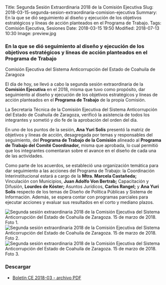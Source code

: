 Title: Segunda Sesión Extraordinaria 2018 de la Comisión Ejecutiva
Slug: 2018-03-15-segunda-sesion-extraordinaria-comision-ejecutiva
Summary: En la que se dió seguimiento al diseño y ejecución de los objetivos estratégicos y líneas de acción planteados en el Programa de Trabajo.
Tags: Comisión Ejecutiva, Sesiones
Date: 2018-03-15 19:50
Modified: 2018-07-13 10:30
Image: preview.jpg


### En la que se dió seguimiento al diseño y ejecución de los objetivos estratégicos y líneas de acción planteados en el Programa de Trabajo

Comisión Ejecutiva del Sistema Anticorrupción del Estado de Coahuila de Zaragoza

El día de hoy, se llevó a cabo la segunda sesión extraordinaria de la
**Comisión Ejecutiva** en el 2018, misma que tuvo como propósito, dar
seguimiento al diseño y ejecución de los objetivos estratégicos y
líneas de acción planteados en el **Programa de Trabajo** de la propia
Comisión.

La Secretaria Técnica de la Comisión Ejecutiva del Sistema
Anticorrupción del Estado de Coahuila de Zaragoza, verificó la
asistencia de todos los integrantes y sometió y dio fe de la aprobación
del orden del día.

En uno de los puntos de la sesión, **Ana Yuri Solís** presentó la
matriz de objetivos y líneas de acción, desagregada por temas y
responsables del seguimiento, del **Programa de Trabajo de la
Comisión** alineado al **Programa de Trabajo del Comité Coordinador,**
misma que aprobada, lo cual permitió que los integrantes comentaran
sobre el avance en el diseño de cada una de las actividades.

Como parte de los acuerdos, se estableció una organización temática
para dar seguimiento a las acciones del Programa de Trabajo: la
Coordinación Interinstitucional estará a cargo de la **Mtra. Marcela
Castañeda;** Vinculación con Municipios, **Juan Adolfo Von Bertrab;**
Capacitación y Difusión, **Lourdes de Kóster;** Asuntos Jurídicos,
**Carlos Rangel;** y **Ana Yuri Solís** respecto de los temas de Diseño
de Política Públicas y Sistema de Información. Además, se espera contar
con programas parciales para ejecutar acciones y evaluar sus resultados
en el corto y mediano plazos.

<img class="img-fluid" src="foto-01.jpg" alt="Segunda sesión extraordinaria 2018 de la Comisión Ejecutiva del Sistema Anticorrupción del Estado de Coahuila de Zaragoza. 15 de marzo de 2018. Foto 1.">

<img class="img-fluid" src="foto-02.jpg" alt="Segunda sesión extraordinaria 2018 de la Comisión Ejecutiva del Sistema Anticorrupción del Estado de Coahuila de Zaragoza. 15 de marzo de 2018. Foto 2.">

<img class="img-fluid" src="foto-03.jpg" alt="Segunda sesión extraordinaria 2018 de la Comisión Ejecutiva del Sistema Anticorrupción del Estado de Coahuila de Zaragoza. 15 de marzo de 2018. Foto 3.">

### Descargar

* [Boletín CE 2018-03 - archivo PDF](boletin-ce-2018-03.pdf)
